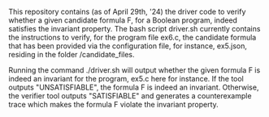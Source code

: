 This repository contains (as of April 29th, '24) the driver code to verify whether a given candidate formula F, for a Boolean program, indeed satisfies the invariant property. The bash script driver.sh currently contains the instructions to verify, for the program file ex6.c, the candidate formula that has been provided via the configuration file, for instance, ex5.json, residing in the folder /candidate_files.

Running the command ./driver.sh will output whether the given formula F is indeed an invariant for the program, ex5.c here for instance. If the tool outputs "UNSATISFIABLE", the formula F is indeed an invariant. Otherwise, the verifier tool outputs "SATISFIABLE" and generates a counterexample trace which makes the formula F violate the invariant property.
